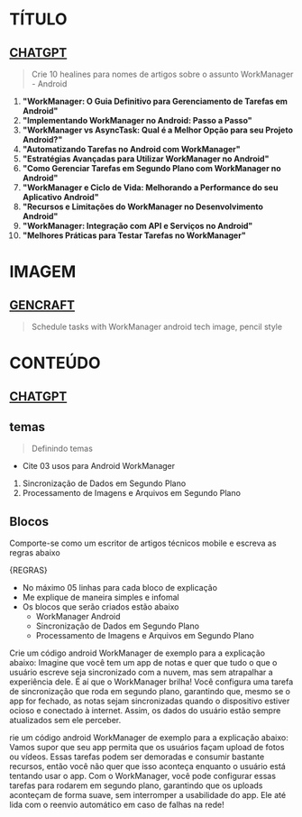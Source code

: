 # TÍTULO
## [CHATGPT](https://chatgpt.com)
> Crie 10 healines para nomes de artigos  sobre o assunto WorkManager - Android

1. **"WorkManager: O Guia Definitivo para Gerenciamento de Tarefas em Android"**
2. **"Implementando WorkManager no Android: Passo a Passo"**
3. **"WorkManager vs AsyncTask: Qual é a Melhor Opção para seu Projeto Android?"**
4. **"Automatizando Tarefas no Android com WorkManager"**
5. **"Estratégias Avançadas para Utilizar WorkManager no Android"**
6. **"Como Gerenciar Tarefas em Segundo Plano com WorkManager no Android"**
7. **"WorkManager e Ciclo de Vida: Melhorando a Performance do seu Aplicativo Android"**
8. **"Recursos e Limitações do WorkManager no Desenvolvimento Android"**
9. **"WorkManager: Integração com API e Serviços no Android"**
10. **"Melhores Práticas para Testar Tarefas no WorkManager"**

# IMAGEM
## [GENCRAFT](https://gencraft.com)

> Schedule tasks with WorkManager android tech image, pencil style

# CONTEÚDO
## [CHATGPT](https://chatgpt.com)

## temas
> Definindo temas
- Cite 03 usos para Android WorkManager
1. Sincronização de Dados em Segundo Plano
2. Processamento de Imagens e Arquivos em Segundo Plano 


## Blocos
Comporte-se como um escritor de artigos técnicos mobile e escreva as regras abaixo

{REGRAS}
- No máximo 05 linhas para cada bloco de explicação
- Me explique de maneira simples e infomal
- Os blocos que serão criados estão abaixo
    - WorkManager Android
    - Sincronização de Dados em Segundo Plano
    - Processamento de Imagens e Arquivos em Segundo Plano 

Crie um código android WorkManager de exemplo para a explicação abaixo:
Imagine que você tem um app de notas e quer que tudo o que o usuário escreve seja sincronizado com a nuvem, mas sem atrapalhar a experiência dele. É aí que o WorkManager brilha! Você configura uma tarefa de sincronização que roda em segundo plano, garantindo que, mesmo se o app for fechado, as notas sejam sincronizadas quando o dispositivo estiver ocioso e conectado à internet. Assim, os dados do usuário estão sempre atualizados sem ele perceber.

rie um código android WorkManager de exemplo para a explicação abaixo:
Vamos supor que seu app permita que os usuários façam upload de fotos ou vídeos. Essas tarefas podem ser demoradas e consumir bastante recursos, então você não quer que isso aconteça enquanto o usuário está tentando usar o app. Com o WorkManager, você pode configurar essas tarefas para rodarem em segundo plano, garantindo que os uploads aconteçam de forma suave, sem interromper a usabilidade do app. Ele até lida com o reenvio automático em caso de falhas na rede!
